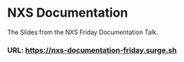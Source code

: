 # NXS Documentation

The Slides from the NXS Friday Documentation Talk.

### URL: https://nxs-documentation-friday.surge.sh
